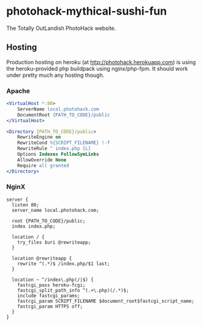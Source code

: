 # photohack-mythical-sushi-fun
The Totally OutLandish PhotoHack website.

## Hosting
Production hosting on heroku (at http://photohack.herokuapp.com) is using the
heroku-provided php buildpack using nginx/php-fpm.  It should work under pretty
much any hosting though.

### Apache
```apache
<VirtualHost *:80>
    ServerName local.photohack.com
    DocumentRoot {PATH_TO_CODE}/public
</VirtualHost>

<Directory {PATH_TO_CODE}/public>
    RewriteEngine on
    RewriteCond %{SCRIPT_FILENAME} !-f
    RewriteRule ^ index.php [L]
    Options Indexes FollowSymLinks
    AllowOverride None
    Require all granted
</Directory>
```

### NginX
```nginx
server {
  listen 80;
  server_name local.photohack.com;

  root {PATH_TO_CODE}/public;
  index index.php;

  location / {
    try_files $uri @rewriteapp;
  }

  location @rewriteapp {
    rewrite ^(.*)$ /index.php/$1 last;
  }

  location ~ ^/index\.php(/|$) {
    fastcgi_pass heroku-fcgi;
    fastcgi_split_path_info ^(.+\.php)(/.*)$;
    include fastcgi_params;
    fastcgi_param SCRIPT_FILENAME $document_root$fastcgi_script_name;
    fastcgi_param HTTPS off;
  }
}
```
